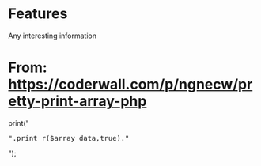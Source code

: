 # Features
Any interesting information

# From: https://coderwall.com/p/ngnecw/pretty-print-array-php
print("<pre>".print_r($array_data,true)."</pre>");
